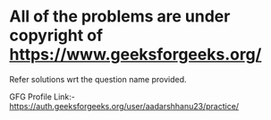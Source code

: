 # All of the problems are under copyright of https://www.geeksforgeeks.org/
Refer solutions wrt the question name provided.

GFG Profile Link:-https://auth.geeksforgeeks.org/user/aadarshhanu23/practice/
